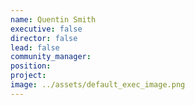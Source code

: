 ```yaml
---
name: Quentin Smith
executive: false
director: false
lead: false
community_manager:   
position:  
project:  
image: ../assets/default_exec_image.png
---
```

